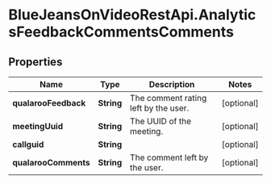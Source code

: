 # BlueJeansOnVideoRestApi.AnalyticsFeedbackCommentsComments

## Properties
Name | Type | Description | Notes
------------ | ------------- | ------------- | -------------
**qualarooFeedback** | **String** | The comment rating left by the user. | [optional] 
**meetingUuid** | **String** | The UUID of the meeting. | [optional] 
**callguid** | **String** |  | [optional] 
**qualarooComments** | **String** | The comment left by the user. | [optional] 


